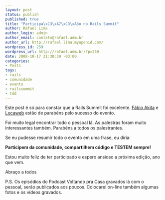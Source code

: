 ```yaml
--- 
layout: post
status: publish
published: true
title: "Participa\xC3\xA7\xC3\xA3o no Rails Summit"
author: Rafael Lima
author_login: admin
author_email: contato@rafael.adm.br
author_url: http://rafael.lima.myopenid.com/
wordpress_id: 259
wordpress_url: http://rafael.adm.br/?p=259
date: 2008-10-17 21:30:39 -03:00
categories: 
- Posts
tags: 
- rails
- comunidade
- evento
- railssummit
- tdd
---
```

Este post é só para constar que a Rails Summit foi excelente. <a href="http://www.akitaonrails.com/2008/10/17/rails-summit-ressaca-2">Fábio Akita</a> e <a href="http://locaweb.com.br/railssummit">Locaweb</a> estão de parabéns pelo sucesso do evento.

Foi muito legal encontrar todo o pessoal lá. As palestras foram muito interessantes também. Parabéns a todos os palestrantes.

Se eu pudesse resumir todo o evento em uma frase, eu diria:

<strong>Participem da comunidade, compartilhem código e TESTEM sempre!</strong>

Estou muito feliz de ter participado e espero ansioso a próxima edição, ano que vem.

Abraço a todos

P.S. Os episódios do Podcast Voltando pra Casa gravados lá com o pessoal, serão publicados aos poucos. Colocarei on-line também algumas fotos e os vídeos gravados.
